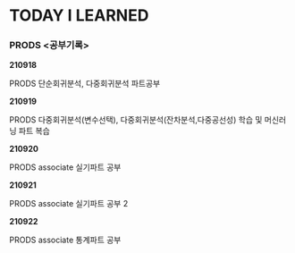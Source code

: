 # TODAY I LEARNED


### PRODS <공부기록>

**210918**

PRODS 단순회귀분석, 다중회귀분석 파트공부

**210919**

PRODS 다중회귀분석(변수선택), 다중회귀분석(잔차분석,다중공선성) 학습 및 머신러닝 파트 복습

**210920**

PRODS associate 실기파트 공부

**210921**

PRODS associate 실기파트 공부 2

**210922**

PRODS associate 통계파트 공부
